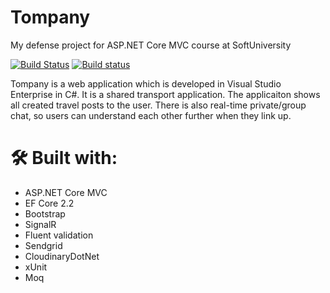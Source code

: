 # Tompany

My defense project for ASP.NET Core MVC course at SoftUniversity

[![Build Status](https://dev.azure.com/momchilvarbanov/Tompany/_apis/build/status/Tompany?branchName=main)](https://dev.azure.com/momchilvarbanov/Tompany/_build/latest?definitionId=2&branchName=main)
[![Build status](https://ci.appveyor.com/api/projects/status/41l28kf679kh2hen?svg=true)](https://ci.appveyor.com/project/mvarbanov97/tompany)

Tompany is a web application which is developed in Visual Studio Enterprise in C#. It is a shared transport application. The applicaiton shows all created travel posts to the user. There is also real-time private/group chat, so users can understand each other further when they link up.

# 🛠 Built with:
* ASP.NET Core MVC
* EF Core 2.2
* Bootstrap
* SignalR
* Fluent validation
* Sendgrid
* CloudinaryDotNet
* xUnit
* Moq
